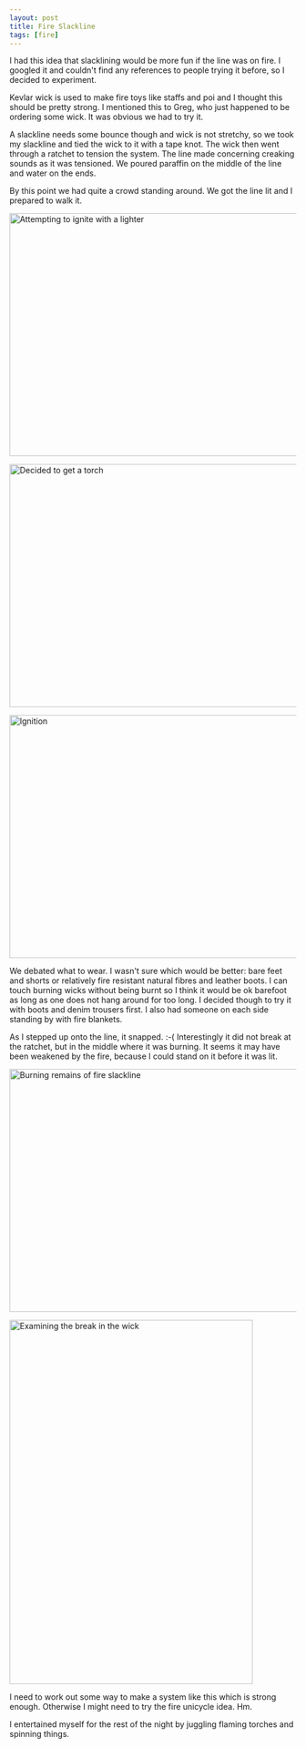 ```yaml
---
layout: post
title: Fire Slackline
tags: [fire]
---
```


I had this idea that slacklining would be more fun if the line was on fire. I
googled it and couldn't find any references to people trying it before, so I
decided to experiment.

Kevlar wick is used to make fire toys like staffs and poi and I thought this
should be pretty strong. I mentioned this to Greg, who just happened to be
ordering some wick. It was obvious we had to try it.

A slackline needs some bounce though and wick is not stretchy, so we took my
slackline and tied the wick to it with a tape knot. The wick then went through
a ratchet to tension the system. The line made concerning creaking sounds as
it was tensioned. We poured paraffin on the middle of the line and water on the
ends.

By this point we had quite a crowd standing around. We got the line lit and I
prepared to walk it.

<a href="http://www.flickr.com/photos/58967572@N03/7155195956/" title="Attempting to ignite with a lighter by mm0hai, on Flickr"><img src="http://farm8.staticflickr.com/7101/7155195956_ef6f272676_z.jpg" width="640" height="427" alt="Attempting to ignite with a lighter"></a>

<a href="http://www.flickr.com/photos/58967572@N03/7155196546/" title="Decided to get a torch by mm0hai, on Flickr"><img src="http://farm9.staticflickr.com/8007/7155196546_d5ac803767_z.jpg" width="640" height="427" alt="Decided to get a torch"></a>

<a href="http://www.flickr.com/photos/58967572@N03/7155196878/" title="Ignition by mm0hai, on Flickr"><img src="http://farm8.staticflickr.com/7214/7155196878_ba1b91f06b_z.jpg" width="640" height="427" alt="Ignition"></a>

We debated what to wear. I wasn't sure which would be better: bare feet and
shorts or relatively fire resistant natural fibres and leather boots. I can
touch burning wicks without being burnt so I think it would be ok barefoot as
long as one does not hang around for too long. I decided though to try it with
boots and denim trousers first. I also had someone on each side standing by
with fire blankets.

As I stepped up onto the line, it snapped. :-( Interestingly it did not break
at the ratchet, but in the middle where it was burning. It seems it may have
been weakened by the fire, because I could stand on it before it was lit.

<a href="http://www.flickr.com/photos/58967572@N03/7155197504/" title="Burning remains of fire slackline by mm0hai, on Flickr"><img src="http://farm8.staticflickr.com/7244/7155197504_e92ec42e2d_z.jpg" width="640" height="427" alt="Burning remains of fire slackline"></a>

<a href="http://www.flickr.com/photos/58967572@N03/7155198122/" title="Examining the break in the wick by mm0hai, on Flickr"><img src="http://farm6.staticflickr.com/5031/7155198122_b136ea8f4c_z.jpg" width="427" height="640" alt="Examining the break in the wick"></a>

I need to work out some way to make a system like this which is strong
enough. Otherwise I might need to try the fire unicycle idea. Hm.

I entertained myself for the rest of the night by juggling flaming torches and
spinning things.